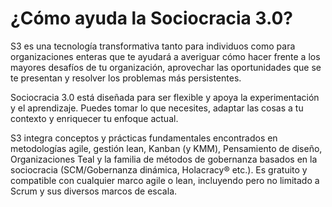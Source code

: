 # ¿Cómo ayuda la Sociocracia 3.0?

S3 es una tecnología transformativa tanto para individuos como para organizaciones enteras que te ayudará a averiguar cómo hacer frente a los mayores desafíos de tu organización, aprovechar las oportunidades que se te presentan y resolver los problemas más persistentes.

Sociocracia 3.0 está diseñada para ser flexible y apoya la experimentación y el aprendizaje. Puedes tomar lo que necesites, adaptar las cosas a tu contexto y enriquecer tu enfoque actual.

S3 integra conceptos y prácticas fundamentales encontrados en metodologías agile, gestión lean, Kanban (y KMM), Pensamiento de diseño, Organizaciones Teal y la familia de métodos de gobernanza basados en la sociocracia (SCM/Gobernanza dinámica, Holacracy® etc.). Es gratuito y compatible con cualquier marco agile o lean, incluyendo pero no limitado a Scrum y sus diversos marcos de escala.

